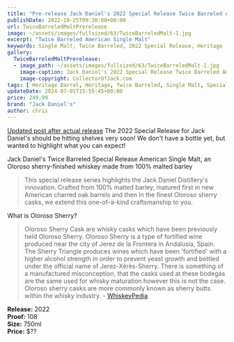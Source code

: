 ```yaml
---
title: "Pre-release Jack Daniel's 2022 Special Release Twice Barreled American Single Malt"
publishDate: 2022-10-25T09:30:00+00:00
url: TwiceBarreledMaltPrerelease
image: ~/assets/images/fullsized/63/TwiceBarreledMalt-1.jpg
excerpt: "Twice Barreled American Single Malt"
keywords: Single Malt, Twice Barreled, 2022 Special Release, Heritage
gallery:
  TwiceBarreledMaltPrerelease:
  - image_path: ~/assets/images/fullsized/63/TwiceBarreledMalt-1.jpg
    image-caption: Jack Daniel's 2022 Special Release Twice Barreled American Single Malt
    image-copyright: CollectorOfJack.com
tags: [ Heritage Barrel, Heritage, Twice Barreled, Single Malt, Special Release, 700ml, "2022" ]
updateDate: 2024-07-01T15:55:45+00:00
price: 249.99
brand: "Jack Daniel's"
author: chris
---
```

[Updated post after actual release](/TwiceBarreledAmericanMalt)
The 2022 Special Release for Jack Daniel's should be hitting shelves very soon! We don't have a bottle yet, but wanted to highlight what you can expect!

Jack Daniel's Twice Barreled Special Release American Single Malt, an Oloroso sherry-finished whiskey made from 100% malted barley

> This special release series highlights the Jack Daniel Distillery's innovation. Crafted from 100% malted barley, matured first in new American charred oak barrels and then in the finest Oloroso sherry casks, we extend this one-of-a-kind craftsmanship to you.

What is Oloroso Sherry?
>Oloroso Sherry Cask are whisky casks which have been previously held Oloroso Sherry. Oloroso Sherry is a type of fortified wine produced near the city of Jerez de la Frontera in Andalusia, Spain. The Sherry Triangle produces wines which have been 'fortified' with a higher alcohol strength in order to prevent yeast growth and bottled under the official name of Jerez-Xérès-Sherry. There is something of a manufactured misconception, that the casks used at these bodegas are the same used for whisky maturation however this is not the case. Oloroso sherry casks are more commonly known as sherry butts within the whisky industry. - [WhiskeyPedia](https://whiskipedia.com/fundamentals/oloroso-sherry-casks/)


**Release:** 2022  
**Proof:** 108  
**Size:** 750ml  
**Price:** $??




